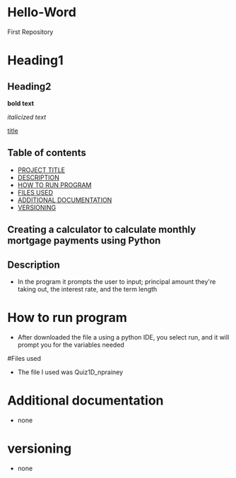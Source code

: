 # Hello-Word
First Repository

# Heading1
## Heading2
**bold text**

*italicized text*

[title](https://www.example.com)

## Table of contents
- [PROJECT TITLE](#project-title)
- [DESCRIPTION](#description)
- [HOW TO RUN PROGRAM](#how-to-run-program)
- [FILES USED](#files-used)
- [ADDITIONAL DOCUMENTATION](#additional-documentation)
- [VERSIONING](#versioning)

## Creating a calculator to calculate monthly mortgage payments using Python

## Description
- In the program it prompts the user to input; principal amount they're taking out, the interest rate, and the term length

# How to run program
- After downloaded the file a using a python IDE, you select run, and it will prompt you for the variables needed

#Files used
- The file I used was Quiz1D_nprainey

# Additional documentation
- none

# versioning
- none

